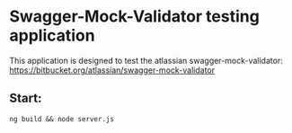 # Swagger-Mock-Validator testing application

This application is designed to test the atlassian swagger-mock-validator: https://bitbucket.org/atlassian/swagger-mock-validator

## Start: 

`ng build && node server.js`
